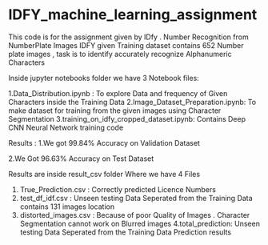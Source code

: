 # IDFY_machine_learning_assignment
This code is for the assignment given by IDfy . Number Recognition from NumberPlate Images 
IDFY given Training dataset contains 652 Number plate images , task is to identify accurately recognize Alphanumeric Characters 

Inside jupyter notebooks folder we have 3 Notebook files:

1.Data_Distribution.ipynb : To explore Data and frequency of Given Characters inside the Training Data
2.Image_Dataset_Preparation.ipynb: To make dataset for training from the given images using Character Segmentation
3.training_on_idfy_cropped_dataset.ipynb: Contains Deep CNN Neural Network training code 

Results :
1.We got 99.84% Accuracy on Validation Dataset

2.We Got 96.63% Accuracy on Test Dataset

Results are inside result_csv folder Where we have 4 Files

1. True_Prediction.csv : Correctly predicted Licence Numbers
2. test_df_idf.csv : Unseen testing Data Seperated from the Training Data contains 131 images location
3. distorted_images.csv : Because of poor Quality of Images . Character Segmentation cannot work on Blurred images
4.total_prediction: Unseen testing Data Seperated from the Training Data Prediction results

